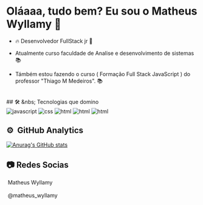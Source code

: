 <h1>Oláaaa, tudo bem? Eu sou o Matheus Wyllamy 👋 </h1>

- 🔥 Desenvolvedor FullStack jr 🚀

- Atualmente curso faculdade de Analise e desenvolvimento de sistemas 📚

- Támbém estou fazendo o curso ( Formação Full Stack JavaScript ) do professor "Thiago M Medeiros". 📚
<br>
## 🛠 &nbs; Tecnologias que domino

<div style="">
<img align="center" alt="javascript" src="https://img.shields.io/badge/JavaScript-F7DF1E?style=for-the-badge&logo=javascript&logoColor=black">
<img align="center" alt="css" src="https://img.shields.io/badge/CSS3-1572B6?style=for-the-badge&logo=css3&logoColor=white">
<img align="center" alt="html" src="https://img.shields.io/badge/Node.js-43853D?style=for-the-badge&logo=node.js&logoColor=white">
<img align="center" alt="html" src="https://img.shields.io/badge/Sass-CC6699?style=for-the-badge&logo=sass&logoColor=white">
<img align="center" alt="html" src="https://img.shields.io/badge/Express.js-404D59?style=for-the-badge">
<img align="center" alt="" src="https://img.shields.io/badge/HTML5-E34F26?style=for-the-badge&logo=html5&logoColor=white">
<img align="center" alt="" src="https://img.shields.io/badge/Bootstrap-563D7C?style=for-the-badge&logo=bootstrap&logoColor=white">
<img align="center" alt="" src="https://img.shields.io/badge/MySQL-00000F?style=for-the-badge&logo=mysql&logoColor=white">
<img align="center" alt="" src="https://img.shields.io/badge/MongoDB-4EA94B?style=for-the-badge&logo=mongodb&logoColor=white">
</div>


## ⚙ &nbsp;GitHub Analytics

[![Anurag's GitHub stats](https://github-readme-stats.vercel.app/api?username=MatheusWylla&show_icons=true&theme=synthwave)](https://github.com/MatheusWylla/github-readme-stats)



## 📷  Redes Socias
<img align="center" alt="" src="https://img.shields.io/badge/LinkedIn-0077B5?style=for-the-badge&logo=linkedin&logoColor=white"> Matheus Wyllamy
<br>
<br>
<img align="center" alt="" src="https://img.shields.io/badge/Instagram-E4405F?style=for-the-badge&logo=instagram&logoColor=white"> @matheus_wyllamy




